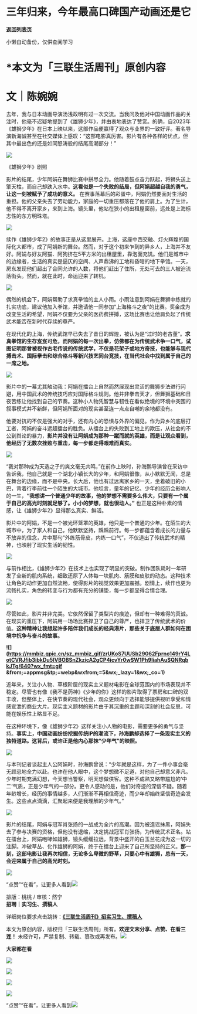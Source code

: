# 三年归来，今年最高口碑国产动画还是它

[**返回列表页**](/gzh/三联生活周刊)

小懒自动备份，仅供查阅学习

# ***本文为「三联生活周刊」原创内容**

#  文｜陈婉婉

去年，我与日本动画导演汤浅政明有过一次交流。当我问及他对中国动画作品的关注时，他毫不迟疑地提到了《雄狮少年》，并由衷地表达了赞赏。的确，自2023年《雄狮少年》在日本上映以来，这部作品便赢得了观众与业界的一致好评。著名导演新海诚甚至在社交媒体上感叹：“这部电影真厉害。影片有各种各样的优点，但其中最出色的还是如同怒涛般的结尾高潮部分！”

![](https://mmbiz.qpic.cn/sz_mmbiz_gif/mscgUN7TcTIqM61NBnbqL3hiam1f34GM5RNAfxlic9C8nFGw55oicBXxJoJtUQBy92icLvs7pMOxMHrrzVxcic6nByA/640?wx_fmt=gif&from;=appmsg&tp;=webp&wxfrom;=5&wx;_lazy=1&wx;_co=1)

《雄狮少年》剧照

影片的结尾，少年阿娟在舞狮比赛中拼尽全力。他随着鼓点奋力跃起，将狮头送上擎天柱，而自己却跌入水中。**这看似是一个失败的结局，但阿娟超越自我的勇气，让这一刻被赋予了成功的意义。**
在赛事落幕后的彩蛋中，阿娟仍然要面对生活的重担。他的父亲失去了劳动能力，家庭的一切重压都落在了他的肩上。为了生计，他不得不离开家乡，来到上海。镜头里，他站在狭小的出租屋窗前，远处是上海标志性的东方明珠塔。

![](https://mmbiz.qpic.cn/sz_mmbiz_gif/zrUKoS7UUSb29062Fprno149rY4LotCVHiczibbf6nN5l1jzVBJa8Slmlj3p342IAdOjiamrkR42pH3evu3qGAL6A/640?wx_fmt=gif&from;=appmsg&tp;=webp&wxfrom;=5&wx;_lazy=1&wx;_co=1)

续作《雄狮少年2》的故事正是从这里展开。上海，这座中西交融、灯火辉煌的国际化大都市，成了阿娟新的舞台。然而，对于这个初来乍到的异乡人，上海并不友好。阿娟与好友阿猫、阿狗挤在5平方米的出租屋里，靠泡面充饥。他们是城市中的边缘者，生活的真实是逼仄的空间、人声鼎沸的工地和昏暗的地下拳馆。一天，房东发现他们超出了合同允许的人数，将他们赶出了住所，无处可去的三人被迫流落街头。然而，就在此时，命运迎来了转机。

![](https://mmbiz.qpic.cn/sz_mmbiz_jpg/zrUKoS7UUSb29062Fprno149rY4LotCVK8zwc87gp73zenaa5ibloeCs9LX5APTRcdTrNw5K1xCsae8XkKdGvRg/640?wx_fmt=other&from;=appmsg&tp;=webp&wxfrom;=5&wx;_lazy=1&wx;_co=1)

偶然的机会下，阿娟帮助了求真拳馆的主人小雨。小雨注意到阿娟在舞狮中练就的扎实功底，建议他加入拳馆，并邀请他一同参加“上海格斗之夜”的比赛。奖金成为改变生活的希望，阿娟不仅要为父亲的医药费拼搏，这场比赛也让他肩负起了传统武术能否在新时代存续的尊严。

在现代化的上海，传统武馆早已失去了昔日的辉煌，被认为是“过时的老古董”。**求真拳馆的生存岌岌可危，而阿娟的每一次出拳，仿佛都在为传统武术争一口气，试图证明那曾被视作古老传说的传统武学，不仅是花架子或地方奇技，也能够与现代搏击术、国际拳击和综合格斗等新兴技艺同台竞技，在当代社会中找到属于自己的一席之地。**

![](https://mmbiz.qpic.cn/sz_mmbiz_gif/zrUKoS7UUSb29062Fprno149rY4LotCVCZNATMo2IXqvByibez8bicHBPPbTu2Jx2lLQcU3BDFff9ZUjOPCNRV9w/640?wx_fmt=gif&from;=appmsg&tp;=webp&wxfrom;=5&wx;_lazy=1&wx;_co=1)

影片中的一幕尤其触动我：阿娟在擂台上自然而然展现出灵活的舞狮步法进行闪避，用中国武术的传统技巧应对国际格斗规则。他并非拳击天才，但舞狮基础和日夜苦练让他找到自己的节奏。这种小人物凭智慧与韧性在看似绝境的环境中突围的叙事模式并不新鲜，但阿娟所面对的现实甚至连一点点自嘲的余地都没有。

他要对抗的不仅是强大的对手，还有内心的恐惧与外界的偏见。作为异乡的底层打工者，阿娟的奋斗远超擂台的胜负。从擂台上的失败到工地上的欺压，从社会的不公到舆论的暴力，**影片并没有让阿娟成为那种一蹴而就的英雄，而是让观众看到，他经历了无数次挫败与重击，每一步都走得艰难而真实。**

![](https://mmbiz.qpic.cn/sz_mmbiz_gif/mscgUN7TcTIqM61NBnbqL3hiam1f34GM595ricibBAnAMStzovJYibf9Hw0F8GcBgugzIsdcjiaZ4sREzfn8EpGnnXA/640?wx_fmt=gif&from;=appmsg&tp;=webp&wxfrom;=5&wx;_lazy=1&wx;_co=1)

“我对那种成为天选之子的爽文毫无共鸣，”在前作上映时，孙海鹏导演曾在采访中告诉我，他自己就是一个湖北小镇长大的少年，和阿娟很像，从小默默无闻，总是在舞台的边缘，而不是中央。长大后，他也有过远离家乡的一天，坐着破旧的小巴，背着行李前往一个陌生的大城市。他坦言，童年的记忆、少年的经历会影响人的一生，**“我想讲一个普通少年的故事，他的梦想不需要多么伟大，只要有一个属于自己的高光时刻就足够了。小小的梦想，就也很动人。”**
也正是这种朴素的情感，让《雄狮少年2》显得那么真实、鲜活。

影片中的阿娟，不是一个被光环笼罩的英雄，他只是一个普通的少年。在陌生的大城市中，为了家人和自己，他默默坚持，踽踽前行。每一步都蕴含着成长的力量与不放弃的信念，片中那句“外练筋骨皮，内练一口气”，不仅道出了传统武术的精神，也映射了现实生活的韧性。

![](https://mmbiz.qpic.cn/sz_mmbiz_jpg/379vzqrE49Z3UGQhdVicchOAvVeCl03x5IdWk5zLiafCffeC9rM9nrDP2Ciaz053SykhqVoFhDXQrviaibw2FZG6UzA/640?wx_fmt=other&from;=appmsg&tp;=webp&wxfrom;=5&wx;_lazy=1&wx;_co=1)

与前作相比，《雄狮少年2》在技术上也实现了明显的突破。制作团队耗时一年研发了全新的肌肉系统，细致还原了人体每一块肌肉、筋膜和皮肤的动态。这种技术让角色的动作更加自然流畅，使得影片的视觉效果更加震撼。剧情上，续作也更为流畅扎实，角色的转变与行为都有充分的铺垫，每一步都显得合情合理。

![](https://mmbiz.qpic.cn/sz_mmbiz_gif/zrUKoS7UUSb29062Fprno149rY4LotCVYnwsHxNsCbnPkWO9aLZpbxVSKphtXYnT71YzoP4ib73BKQYV2L0V7rQ/640?wx_fmt=gif&from;=appmsg&tp;=webp&wxfrom;=5&wx;_lazy=1&wx;_co=1)

尽管如此，影片并非完美。它依然保留了类型片的痕迹，但却有一种难得的真诚。在现实的重压下，阿娟用一场场比赛捍卫了自己的尊严，也捍卫了传统武术的价值。**这种精神让我想起许多陪伴我们成长的经典港片，那些关于底层人群如何在困境中抗争与奋斗的故事。**

**![](https://mmbiz.qpic.cn/sz_mmbiz_gif/zrUKoS7UUSb29062Fprno149rY4LotCVRJfib3ibkDu5IVBOBSnZkzicA2gCP4icvYr0wSW1Ph9liahAuSQNRqbkJTg/640?wx_fmt=gif
&from;=appmsg&tp;=webp&wxfrom;=5&wx;_lazy=1&wx;_co=1)**

近年来，关注小人物、草根阶层的现实主义题材电影在全球范围内的市场表现并不稳定。尽管也有像《我不是药神》《少年的你》这样的影片取得了票房和口碑的双丰收，但整体上，在快节奏的现代社会，观众更倾向于选择能够提供视听享受和情感宣泄的商业大片。现实主义题材的影片由于其沉重的主题和深刻的社会反思，可能在娱乐性上略显不足。

在这种环境下，像《雄狮少年2》这样关注小人物的电影，需要更多的勇气与坚持。**事实上，中国动画纷纷挖掘传统IP的潮流下，孙海鹏却选择了一条现实主义的独特道路。这背后，或许正是他内心那抹“少年气”的映照。**

![](https://mmbiz.qpic.cn/sz_mmbiz_gif/zrUKoS7UUSb29062Fprno149rY4LotCV4o5CjcEJhb8MiacWTEmg9Rg8wR6ibUvhbzU3B2kfK5Gicpk3sgaoibXic4w/640?wx_fmt=gif&from;=appmsg&tp;=webp&wxfrom;=5&wx;_lazy=1&wx;_co=1)

与本刊记者谈起主人公阿娟时，孙海鹏曾说：“少年就是这样，为了一件小事会毫无顾忌地全力以赴。也许在他人眼中，这个梦想微不足道，对他自己却意义非凡。少年时期充满幻想，今天想当警察，明天想做侠客。这种不成熟又略带尴尬的‘中二’气质，正是少年气的一部分。更令人感动的是，他们对奇迹的深信不疑。随着年龄增长，经历的事情越多，人们渐渐不再相信奇迹，而少年却始终坚信奇迹会发生。这些点点滴滴，汇聚起来便是我理解的少年气。”

![](https://mmbiz.qpic.cn/sz_mmbiz_gif/zrUKoS7UUSb29062Fprno149rY4LotCVialicBIOm6TEutL0nZ4DWKd5dUJpaUAhY2xbcEA7VxhpwgY5ocBgg4ZA/640?wx_fmt=gif&from;=appmsg&tp;=webp&wxfrom;=5&wx;_lazy=1&wx;_co=1)

影片的结尾，阿娟与冠军肖张扬的一战成为全片的高潮。因为被造谣抹黑，阿娟失去了参与决赛的资格，但他没有退缩，决定挑战冠军肖张扬，为传统武术正名。站在擂台上，阿娟咆哮如雄狮，镜头缓缓拉远，背景中盛开的白玉兰花成为这一切的注脚。冲破草丛、化作雄狮的阿娟，终于在擂台上迎来了自己所坚持的正义。**那一刻，这部电影让我再次相信，无论多么卑微的野草，只要心中有雄狮，总有一天，会迎来属于自己的高光时刻。**

![](https://mmbiz.qpic.cn/sz_mmbiz_gif/zrUKoS7UUSb29062Fprno149rY4LotCVFL30P27bJ6AAwdXHdkeF2ic92KFolx4uBB6PLHNRr3AziajiaWqC60icjw/640?wx_fmt=gif&from;=appmsg&tp;=webp&wxfrom;=5&wx;_lazy=1&wx;_co=1)

“点赞”“在看”，让更多人看到![](https://mmbiz.qpic.cn/mmbiz_gif/c2Sib3Mp7pON9hkSZwdTibRHNZSMPyiapUCHJwlyoZVBC3SfmPmF0VKjkm3NiaToQloHFJ6icyicqZnqgXp6pSQJt5gg/640?wx_fmt=gif&from;=appmsg&wxfrom;=5&wx;_lazy=1&tp;=webp)  
  
  
  
  
  
排版：桃桃 / 审核：然宁  
**招聘｜实习生、撰稿人**  

详细岗位要求点击跳转：[**《三联生活周刊》招实习生、撰稿人**](http://mp.weixin.qq.com/s?__biz=MTc5MTU3NTYyMQ==&mid=2651136871&idx=3&sn=f1c0777fe9d31881e5dfca68ebc2937f&chksm=5907324d6e70bb5b3546dfe1c7b31b5fe05664bebbf36356ba9a1a352e0678444cad62875ad4&scene=21#wechat_redirect)

本文为原创内容，版权归「三联生活周刊」所有。**欢迎文末分享、点赞、在看三连！**
未经许可，严禁复制、转载、篡改或再发布。![](https://mmbiz.qpic.cn/sz_mmbiz_png/Gg7Qtoh7Aic9ZTmAdCc80b4nD7xicgPt863QWU7oNswDx19XrjfTtSl8QwatY2EEZGuNd1WRRiapDZjcDhTnNYmBg/640?wx_fmt=other&wxfrom;=5&wx;_lazy=1&wx;_co=1&retryload;=1&tp;=webp)

**大家都在看**

[](https://mp.weixin.qq.com/s?__biz=MTc5MTU3NTYyMQ==&mid=2651477140&idx=1&sn=16217cdc7b5dc5a7937a1d55569b9958&scene=21#wechat_redirect)[![](https://mmbiz.qpic.cn/mmbiz_jpg/c2Sib3Mp7pOMbCIHcq4TZBiaTklXwPgP6iaYFHHPHtYQajgXztiafRjJlXZV4nwY2BZ4ocTee64YMpLGe528SX3eCQ/640?wx_fmt=other&from;=appmsg&wxfrom;=5&wx;_lazy=1&wx;_co=1&tp;=webp)](https://mp.weixin.qq.com/s?__biz=MTc5MTU3NTYyMQ==&mid=2651477709&idx=1&sn=b523c39408dc43ce45a73ff5a4076b07&scene=21#wechat_redirect)

[![](https://mmbiz.qpic.cn/mmbiz_jpg/c2Sib3Mp7pOPtArCHSB7uF9cJ1nrKZP31hejVnlUQ0BLOdgGKKlA0H2foEwDNEiacRYmYLibxnGdn2ZnpV3qI8wWQ/640?wx_fmt=jpeg&from;=appmsg)](https://mp.weixin.qq.com/s?__biz=MTc5MTU3NTYyMQ==&mid=2651484192&idx=1&sn=f066cf9b4df4b878fcdc68dbcb147329&scene=21#wechat_redirect)

  

![](https://mmbiz.qpic.cn/sz_mmbiz_png/Gg7Qtoh7Aic9ZTmAdCc80b4nD7xicgPt86k1kgpU51hWCHjV92ryhVW35PLCvLhxLw9XDhXjgeDyZhHSx5EbRcfg/640?wx_fmt=other&wxfrom;=5&wx;_lazy=1&wx;_co=1&retryload;=2&tp;=webp)

  
[![](https://mmbiz.qpic.cn/mmbiz_jpg/c2Sib3Mp7pONuwrdetOsWUZLdDE1J39mLibBBe0vPzCKS1topq8p9JgG9O86KDCNS3SZl7Paa1d80gvHIBg9C0cw/640?wx_fmt=other&from;=appmsg&wxfrom;=5&wx;_lazy=1&wx;_co=1&tp;=webp)]()  
  
“点赞”“在看”，让更多人看到![](https://mmbiz.qpic.cn/mmbiz_gif/c2Sib3Mp7pON9hkSZwdTibRHNZSMPyiapUCHJwlyoZVBC3SfmPmF0VKjkm3NiaToQloHFJ6icyicqZnqgXp6pSQJt5gg/640?wx_fmt=gif&from;=appmsg&wxfrom;=5&wx;_lazy=1&tp;=webp)

